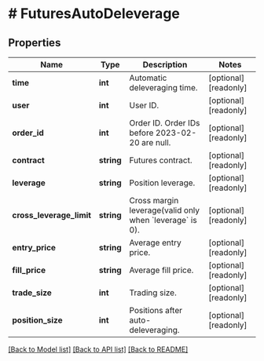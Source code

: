 # # FuturesAutoDeleverage

## Properties

Name | Type | Description | Notes
------------ | ------------- | ------------- | -------------
**time** | **int** | Automatic deleveraging time. | [optional] [readonly] 
**user** | **int** | User ID. | [optional] [readonly] 
**order_id** | **int** | Order ID. Order IDs before 2023-02-20 are null. | [optional] [readonly] 
**contract** | **string** | Futures contract. | [optional] [readonly] 
**leverage** | **string** | Position leverage. | [optional] [readonly] 
**cross_leverage_limit** | **string** | Cross margin leverage(valid only when &#x60;leverage&#x60; is 0). | [optional] [readonly] 
**entry_price** | **string** | Average entry price. | [optional] [readonly] 
**fill_price** | **string** | Average fill price. | [optional] [readonly] 
**trade_size** | **int** | Trading size. | [optional] [readonly] 
**position_size** | **int** | Positions after auto-deleveraging. | [optional] [readonly] 

[[Back to Model list]](../../README.md#documentation-for-models) [[Back to API list]](../../README.md#documentation-for-api-endpoints) [[Back to README]](../../README.md)
